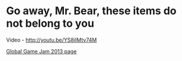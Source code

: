 # Go away, Mr. Bear, these items do not belong to you

Video - <http://youtu.be/YS8iIMtv74M>

[Global Game Jam 2013 page](http://globalgamejam.org/2013/go-away-mr-bear-these-items-do-not-belong-you)
